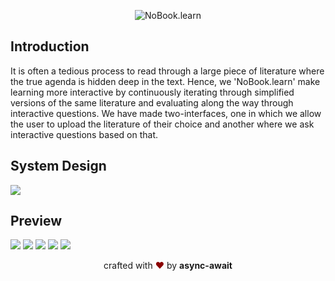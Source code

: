 <p align="center">
<img src="https://cdn.discordapp.com/attachments/816186705991696406/820705097352216626/Screenshot_2021-03-14_at_22.33.48.png" alt="NoBook.learn"/>
</p>

Introduction 
---
It is often a tedious process to read through a large piece of literature where the true agenda is hidden deep in the text. Hence, we 'NoBook.learn' make learning more interactive by continuously iterating through simplified versions of the same literature and evaluating along the way through interactive questions. We have made two-interfaces, one in which we allow the user to upload the literature of their choice and another where we ask interactive questions based on that. 

System Design
---
![](https://cdn.discordapp.com/attachments/816371216214392892/816671568155115560/Interactive_learning.png)

Preview
----

![](https://cdn.discordapp.com/attachments/816371216214392892/820736775080509440/Screenshot_2021-03-15_at_00.39.43.png)
![](https://cdn.discordapp.com/attachments/816186705991696406/820736043702550558/Screenshot_2021-03-14_at_20.53.01.png)
![](https://cdn.discordapp.com/attachments/816371216214392892/820738887868874792/Screenshot_2021-03-15_at_00.48.09.png)
![](https://cdn.discordapp.com/attachments/816371216214392892/820738943934005248/Screenshot_2021-03-15_at_00.48.23.png)
![](https://cdn.discordapp.com/attachments/816371216214392892/820737060800430130/Screenshot_2021-03-15_at_00.40.55.png)

<p align="center">
crafted with <span style="color: #8b0000;">&hearts;</span> by <b>async-await</b>
</p>

